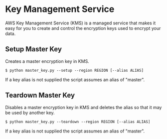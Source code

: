 # Key Management Service
AWS Key Management Service (KMS) is a managed service that makes it easy for you to create and control the encryption keys used to encrypt your data.

## Setup Master Key
Creates a master encryption key in KMS.

	$ python master_key.py --setup --region REGION [--alias ALIAS]

If a key alias is not supplied the script assumes an alias of "master".

## Teardown Master Key
Disables a master encryption key in KMS and deletes the alias so that it may be used by another key.

	$ python master_key.py --teardown --region REGION [--alias ALIAS]

If a key alias is not supplied the script assumes an alias of "master".
